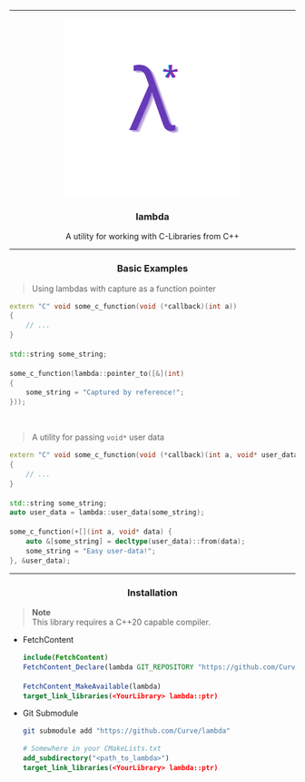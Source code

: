 <hr>

<div align="center"> 
    <img src="assets/logo.png" height=312/>
</div>

<div align="center"> 

### lambda

A utility for working with C-Libraries from C++

</div>

---

<div align="center"> 
    
### Basic Examples

</div>

> Using lambdas with capture as a function pointer

```cpp
extern "C" void some_c_function(void (*callback)(int a))
{
    // ...
}

std::string some_string;

some_c_function(lambda::pointer_to([&](int)
{
    some_string = "Captured by reference!";
}));
```

<br/>

> A utility for passing `void*` user data
```cpp
extern "C" void some_c_function(void (*callback)(int a, void* user_data), void* user_data)
{
    // ...
}

std::string some_string;
auto user_data = lambda::user_data(some_string);

some_c_function(+[](int a, void* data) {
    auto &[some_string] = decltype(user_data)::from(data);
    some_string = "Easy user-data!";
}, &user_data);
```

---

<div align="center"> 
    
### Installation

</div>

> **Note**  
> This library requires a C++20 capable compiler.

- FetchContent

    ```cmake
    include(FetchContent)
    FetchContent_Declare(lambda GIT_REPOSITORY "https://github.com/Curve/lambda")

    FetchContent_MakeAvailable(lambda)
    target_link_libraries(<YourLibrary> lambda::ptr)
    ```

- Git Submodule

    ```bash
    git submodule add "https://github.com/Curve/lambda"
    ```
    ```cmake
    # Somewhere in your CMakeLists.txt
    add_subdirectory("<path_to_lambda>")
    target_link_libraries(<YourLibrary> lambda::ptr)
    ```
